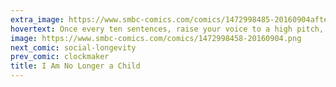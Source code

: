 ```yaml
---
extra_image: https://www.smbc-comics.com/comics/1472998485-20160904after.png
hovertext: Once every ten sentences, raise your voice to a high pitch, so as to recall to your mind the days of childhood.
image: https://www.smbc-comics.com/comics/1472998458-20160904.png
next_comic: social-longevity
prev_comic: clockmaker
title: I Am No Longer a Child
---
```


